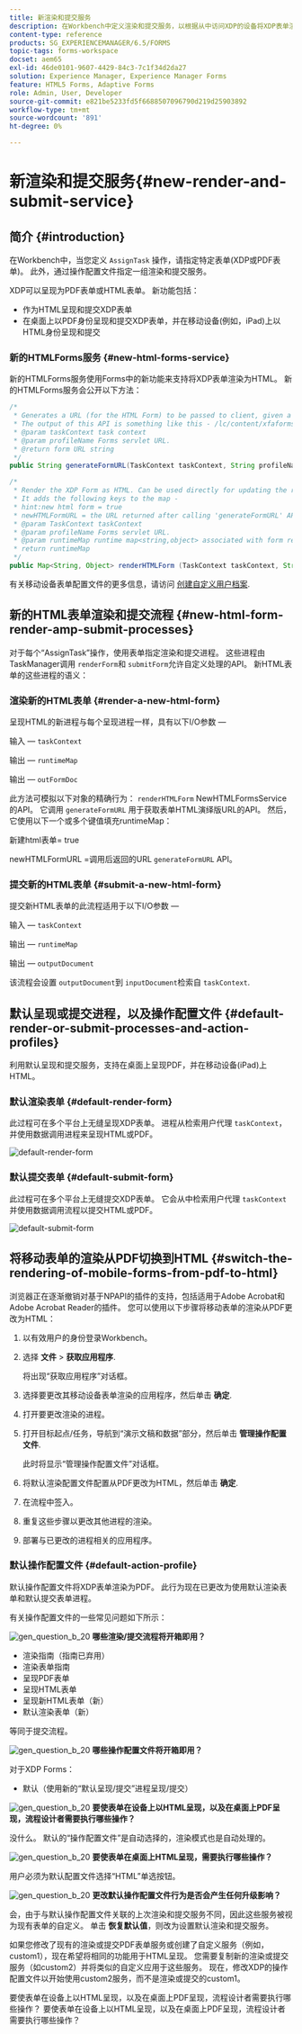 ```yaml
---
title: 新渲染和提交服务
description: 在Workbench中定义渲染和提交服务，以根据从中访问XDP的设备将XDP表单渲染为HTML或PDF。
content-type: reference
products: SG_EXPERIENCEMANAGER/6.5/FORMS
topic-tags: forms-workspace
docset: aem65
exl-id: 46de0101-9607-4429-84c3-7c1f34d2da27
solution: Experience Manager, Experience Manager Forms
feature: HTML5 Forms, Adaptive Forms
role: Admin, User, Developer
source-git-commit: e821be5233fd5f6688507096790d219d25903892
workflow-type: tm+mt
source-wordcount: '891'
ht-degree: 0%

---
```


# 新渲染和提交服务{#new-render-and-submit-service}

## 简介 {#introduction}

在Workbench中，当您定义 `AssignTask` 操作，请指定特定表单(XDP或PDF表单)。 此外，通过操作配置文件指定一组渲染和提交服务。

XDP可以呈现为PDF表单或HTML表单。 新功能包括：

* 作为HTML呈现和提交XDP表单
* 在桌面上以PDF身份呈现和提交XDP表单，并在移动设备(例如，iPad)上以HTML身份呈现和提交

### 新的HTMLForms服务 {#new-html-forms-service}

新的HTMLForms服务使用Forms中的新功能来支持将XDP表单渲染为HTML。 新的HTMLForms服务会公开以下方法：

```java
/*
 * Generates a URL (for the HTML Form) to be passed to client, given a TaskContext.
 * The output of this API is something like this - /lc/content/xfaforms/profiles/default.ws.html?ContentRoot=repository://Applications/MyApplication/MyFolder&template=MyForm.xdp
 * @param taskContext task context
 * @param profileName Forms servlet URL.
 * @return form URL string
 */
public String generateFormURL(TaskContext taskContext, String profileName);

/*
 * Render the XDP Form as HTML. Can be used directly for updating the runtimeMap in render.
 * It adds the following keys to the map -
 * hint:new html form = true
 * newHTMLFormURL = the URL returned after calling 'generateFormURL' API.
 * @param TaskContext taskContext
 * @param profileName Forms servlet URL.
 * @param runtimeMap runtime map<string,object> associated with form rendering.
 * return runtimeMap
 */
public Map<String, Object> renderHTMLForm (TaskContext taskContext, String profileName, Map<String,Object> runtimeMap);
```

有关移动设备表单配置文件的更多信息，请访问 [创建自定义用户档案](/help/forms/using/custom-profile.md).

## 新的HTML表单渲染和提交流程 {#new-html-form-render-amp-submit-processes}

对于每个“AssignTask”操作，使用表单指定渲染和提交进程。 这些进程由TaskManager调用 `renderForm`和 `submitForm`允许自定义处理的API。 新HTML表单的这些进程的语义：

### 渲染新的HTML表单 {#render-a-new-html-form}

呈现HTML的新进程与每个呈现进程一样，具有以下I/O参数 — 

输入 —  `taskContext`

输出 —  `runtimeMap`

输出 —  `outFormDoc`

此方法可模拟以下对象的精确行为： `renderHTMLForm` NewHTMLFormsService的API。 它调用 `generateFormURL` 用于获取表单HTML演绎版URL的API。 然后，它使用以下一个或多个键值填充runtimeMap：

新建html表单= true

newHTMLFormURL =调用后返回的URL `generateFormURL` API。

### 提交新的HTML表单 {#submit-a-new-html-form}

提交新HTML表单的此流程适用于以下I/O参数 — 

输入 —  `taskContext`

输出 —  `runtimeMap`

输出 —  `outputDocument`

该流程会设置 `outputDocument`到 `inputDocument`检索自 `taskContext`.

## 默认呈现或提交进程，以及操作配置文件 {#default-render-or-submit-processes-and-action-profiles}

利用默认呈现和提交服务，支持在桌面上呈现PDF，并在移动设备(iPad)上HTML。

### 默认渲染表单 {#default-render-form}

此过程可在多个平台上无缝呈现XDP表单。 进程从检索用户代理 `taskContext`，并使用数据调用进程来呈现HTML或PDF。

![default-render-form](assets/default-render-form.png)

### 默认提交表单 {#default-submit-form}

此过程可在多个平台上无缝提交XDP表单。 它会从中检索用户代理 `taskContext`并使用数据调用流程以提交HTML或PDF。

![default-submit-form](assets/default-submit-form.png)

## 将移动表单的渲染从PDF切换到HTML {#switch-the-rendering-of-mobile-forms-from-pdf-to-html}

浏览器正在逐渐撤销对基于NPAPI的插件的支持，包括适用于Adobe Acrobat和Adobe Acrobat Reader的插件。 您可以使用以下步骤将移动表单的渲染从PDF更改为HTML：

1. 以有效用户的身份登录Workbench。
1. 选择 **文件** > **获取应用程序**.

   将出现“获取应用程序”对话框。

1. 选择要更改其移动设备表单渲染的应用程序，然后单击 **确定**.
1. 打开要更改渲染的进程。
1. 打开目标起点/任务，导航到“演示文稿和数据”部分，然后单击 **管理操作配置文件**.

   此时将显示“管理操作配置文件”对话框。
1. 将默认渲染配置文件配置从PDF更改为HTML，然后单击 **确定**.
1. 在流程中签入。
1. 重复这些步骤以更改其他进程的渲染。
1. 部署与已更改的进程相关的应用程序。

### 默认操作配置文件 {#default-action-profile}

默认操作配置文件将XDP表单渲染为PDF。 此行为现在已更改为使用默认渲染表单和默认提交表单进程。

有关操作配置文件的一些常见问题如下所示：

![gen_question_b_20](assets/gen_question_b_20.png) **哪些渲染/提交流程将开箱即用？**

* 渲染指南（指南已弃用）
* 渲染表单指南
* 呈现PDF表单
* 呈现HTML表单
* 呈现新HTML表单（新）
* 默认渲染表单（新）

等同于提交流程。

![gen_question_b_20](assets/gen_question_b_20.png) **哪些操作配置文件将开箱即用？**

对于XDP Forms：

* 默认（使用新的“默认呈现/提交”进程呈现/提交）

![gen_question_b_20](assets/gen_question_b_20.png) **要使表单在设备上以HTML呈现，以及在桌面上PDF呈现，流程设计者需要执行哪些操作？**

没什么。 默认的“操作配置文件”是自动选择的，渲染模式也是自动处理的。

![gen_question_b_20](assets/gen_question_b_20.png) **要使表单在桌面上HTML呈现，需要执行哪些操作？**

用户必须为默认配置文件选择“HTML”单选按钮。

![gen_question_b_20](assets/gen_question_b_20.png) **更改默认操作配置文件行为是否会产生任何升级影响？**

会，由于与默认操作配置文件关联的上次渲染和提交服务不同，因此这些服务被视为现有表单的自定义。 单击 **恢复默认值**，则改为设置默认渲染和提交服务。

如果您修改了现有的渲染或提交PDF表单服务或创建了自定义服务（例如，custom1），现在希望将相同的功能用于HTML呈现。 您需要复制新的渲染或提交服务（如custom2）并将类似的自定义应用于这些服务。 现在，修改XDP的操作配置文件以开始使用custom2服务，而不是渲染或提交的custom1。

要使表单在设备上以HTML呈现，以及在桌面上PDF呈现，流程设计者需要执行哪些操作？
要使表单在设备上以HTML呈现，以及在桌面上PDF呈现，流程设计者需要执行哪些操作？
